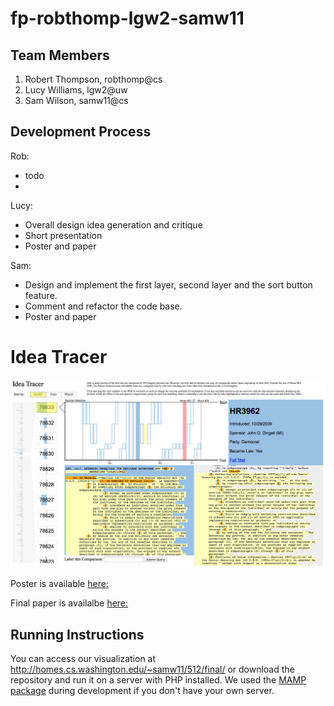 fp-robthomp-lgw2-samw11
===============

## Team Members

1. Robert Thompson, robthomp@cs
2. Lucy Williams, lgw2@uw
3. Sam Wilson, samw11@cs

## Development Process
Rob:
 * todo
 * 
 
Lucy:
 * Overall design idea generation and critique
 * Short presentation
 * Poster and paper
 
Sam: 
 * Design and implement the first layer, second layer and the sort button feature.
 * Comment and refactor the code base.
 * Poster and paper
  
Idea Tracer
===============

![Overview](overview.png)

Poster is available [here:](https://github.com/CSE512-14W/fp-robthomp-lgw2-samw11/blob/master/poster-robthomp-lgw2-samw11.pdf)

Final paper is availalbe [here:](https://github.com/CSE512-14W/fp-robthomp-lgw2-samw11/blob/master/final/paper-robthomp-lgw2-samw11.pdf) 

## Running Instructions

You can access our visualization at http://homes.cs.washington.edu/~samw11/512/final/ or download the repository and run it on a server with PHP installed. We used the [MAMP package](http://www.mamp.info/en/index.html) during development if you don't have your own server.
